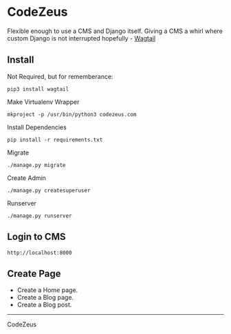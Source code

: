 # CodeZeus

Flexible enough to use a CMS and Django itself.
Giving a CMS a whirl where custom Django is not interrupted hopefully - [Wagtail](http://wagtail.io)

## Install

Not Required, but for rememberance:
```
pip3 install wagtail
```

Make Virtualenv Wrapper
```
mkproject -p /usr/bin/python3 codezeus.com
```

Install Dependencies
```
pip install -r requirements.txt
```

Migrate
```
./manage.py migrate
```

Create Admin
```
./manage.py createsuperuser
```

Runserver
```
./manage.py runserver
```

## Login to CMS
```
http://localhost:8000
```

## Create Page

- Create a Home page.
- Create a Blog page.
- Create a Blog post.

---

CodeZeus
